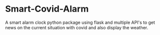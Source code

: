 # Smart-Covid-Alarm
A smart alarm clock python package using flask and multiple API's to get news on the current situation with covid and also display the weather.
